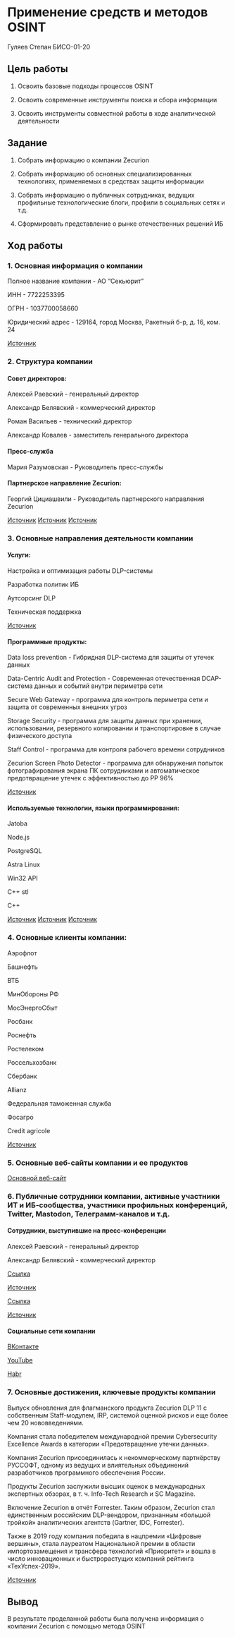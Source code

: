 # Применение средств и методов OSINT
Гуляев Степан БИСО-01-20

## Цель работы

1.  Освоить базовые подходы процессов OSINT

2.  Освоить современные инструменты поиска и сбора информации

3.  Освоить инструменты совместной работы в ходе аналитической
    деятельности

## Задание

1.  Собрать информацию о компании Zecurion

2.  Собрать информацию об основных специализированных технологиях,
    применяемых в средствах защиты информации

3.  Собрать информацию о публичных сотрудниках, ведущих профильные
    технологические блоги, профили в социальных сетях и т.д.

4.  Сформировать представление о рынке отечественных решений ИБ

## Ход работы

### 1. Основная информация о компании

Полное название компании - АО “Секьюрит”

ИНН - 7722253395

ОГРН - 1037700058660

Юридический адрес - 129164, город Москва, Ракетный б-р, д. 16, ком. 24

[Источник](https://www.rusprofile.ru/id/457300#:~:text=%D0%A0%D0%B0%D0%BD%D0%B5%D0%B5%20%D0%90%D0%9E%20%22%D0%A1%D0%B5%D0%BA%D1%8C%D1%8E%D1%80%D0%B8%D1%82%22%20%D0%BD%D0%B0%D1%85%D0%BE%D0%B4%D0%B8%D0%BB%D0%BE%D1%81%D1%8C%20%D0%BF%D0%BE,%D0%BE%D0%B1%D0%B5%D1%81%D0%BF%D0%B5%D1%87%D0%B5%D0%BD%D0%B8%D1%8F%20%D0%B8%208%20%D0%B4%D0%BE%D0%BF%D0%BE%D0%BB%D0%BD%D0%B8%D1%82%D0%B5%D0%BB%D1%8C%D0%BD%D1%8B%D1%85%20%D0%B2%D0%B8%D0%B4%D0%BE%D0%B2.)

### 2. Структура компании

#### Совет директоров:

Алексей Раевский - генеральный директор

Александр Белявский - коммерческий директор

Роман Васильев - технический директор

Александр Ковалев - заместитель генерального директора

#### Пресс-служба

Мария Разумовская - Руководитель пресс-службы

#### Партнерское направление Zecurion:

Георгий Цициашвили - Руководитель партнерского направления Zecurion

[Источник](https://zecurion.ru/company/)
[Источник](https://zecurion.ru/press-and-news/)
[Источник](https://zecurion.ru/our-partners/become/)

### 3. Основные направления деятельности компании

#### Услуги:

Настройка и оптимизация работы DLP-системы

Разработка политик ИБ

Аутсорсинг DLP

Техническая поддержка

[Источник](https://zecurion.ru/services/)

#### Программные продукты:

Data loss prevention - Гибридная DLP-система для защиты от утечек данных

Data-Centric Audit and Protection - Современная отечественная
DCAP-система данных и событий внутри периметра сети

Secure Web Gateway - программа для контроль периметра сети и защита от
современных внешних угроз

Storage Security - программа для защиты данных при хранении,
использовании, резервного копировании и транспортировке в случае
физического доступа

Staff Control - программа для контроля рабочего времени сотрудников

Zecurion Screen Photo Detector - программа для обнаружения попыток
фотографирования экрана ПК сотрудниками и автоматическое предотвращение
утечек с эффективностью до PP 96%

[Источник](https://zecurion.ru/products/)

#### Используемые технологии, языки программирования:

Jatoba

Node.js

PostgreSQL

Astra Linux

Win32 API

C++ stl

C++

[Источник](https://career.habr.com/companies/zecurionru)
[Источник](https://www.gaz-is.ru/o-kompanii/novosti/1445-12-05-2022.html)
[Источник](https://hh.ru/employer/45124)

### 4. Основные клиенты компании:

Аэрофлот

Башнефть

ВТБ

МинОбороны РФ

МосЭнергоСбыт

Росбанк

Роснефть

Ростелеком

Россельхозбанк

Сбербанк

Allianz

Федеральная таможенная служба

Фосагро

Credit agricole

[Источник](https://zecurion.ru/company/#anchor-menu-customers)

### 5. Основные веб-сайты компании и ее продуктов

[Основной веб-сайт](https://zecurion.ru/company/)

### 6. Публичные сотрудники компании, активные участники ИТ и ИБ-сообщества, участники профильных конференций, Twitter, Mastodon, Телеграмм-каналов и т.д.

#### Сотрудники, выступившие на пресс-конференции

Алексей Раевский - генеральный директор

Александр Белявский - коммерческий директор

[Ссылка](https://www.youtube.com/watch?v=GCBPpwGHGoI)

[Источник](https://www.youtube.com/@ZecurionRUS)

[Ссылка](https://www.youtube.com/watch?v=7smSw04Szko)

[Источник](https://www.youtube.com/@BISTVru)

#### Социальные сети компании

[ВКонтакте](https://vk.com/zecurionrussia)

[YouTube](https://www.youtube.com/@ZecurionRUS)

[Habr](https://career.habr.com/companies/zecurionru)

### 7. Основные достижения, ключевые продукты компании

Выпуск обновления для флагманского продукта Zecurion DLP 11 с
собственным Staff-модулем, IRP, системой оценкой рисков и еще более чем
20 нововведениями.

Компания стала победителем международной премии Cybersecurity Excellence
Awards в категории «Предотвращение утечки данных».

Компания Zecurion присоединилась к некоммерческому партнёрству РУССОФТ,
одному из ведущих и влиятельных объединений разработчиков программного
обеспечения России.

Продукты Zecurion заслужили высших оценок в международных экспертных
обзорах, в т. ч. Info-Tech Research и SC Magazine.

Включение Zecurion в отчёт Forrester. Таким образом, Zecurion стал
единственным российским DLP-вендором, признанным «большой тройкой»
аналитических агентств (Gartner, IDC, Forrester).

Также в 2019 году компания победила в нацпремии «Цифровые вершины»,
стала лауреатом Национальной премии в области импортозамещения и
трансфера технологий «Приоритет» и вошла в число инновационных и
быстрорастущих компаний рейтинга «ТехУспех-2019».

[Источник](https://zecurion.ru/company/)

## Вывод

В результате проделанной работы была получена информация о компании
Zecurion с помощью метода OSINT
